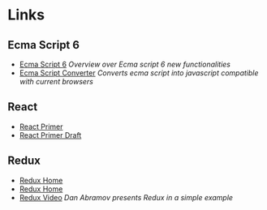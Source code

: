# Links

## Ecma Script 6

  * [Ecma Script 6](https://github.com/lukehoban/es6features#readme) _Overview over Ecma script 6 new functionalities_
  * [Ecma Script Converter](https://babeljs.io/) _Converts ecma script into javascript compatible with current browsers_

## React

  * [React Primer](https://github.com/BinaryMuse/react-primer)
  * [React Primer Draft](https://github.com/mikechau/react-primer-draft)

## Redux

  * [Redux Home](https://github.com/rackt/redux)
  * [Redux Home](http://redux.js.org/)
  * [Redux Video](https://www.youtube.com/watch?v=xsSnOQynTHs) _Dan Abramov presents Redux in a simple example_


